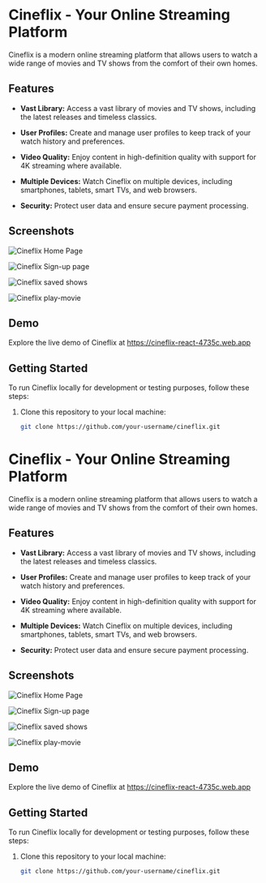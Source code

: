 # Cineflix - Your Online Streaming Platform

Cineflix is a modern online streaming platform that allows users to watch a wide range of movies and TV shows from the comfort of their own homes.

## Features

- **Vast Library:** Access a vast library of movies and TV shows, including the latest releases and timeless classics.

- **User Profiles:** Create and manage user profiles to keep track of your watch history and preferences.

- **Video Quality:** Enjoy content in high-definition quality with support for 4K streaming where available.

- **Multiple Devices:** Watch Cineflix on multiple devices, including smartphones, tablets, smart TVs, and web browsers.

- **Security:** Protect user data and ensure secure payment processing.

## Screenshots

![Cineflix Home Page](![image](https://github.com/Abhijit-4x/cineflix/assets/95029736/4ed67c4a-512f-4f06-b483-ad49c8b32cbb))

![Cineflix Sign-up page](![image](https://github.com/Abhijit-4x/cineflix/assets/95029736/11eb8b9b-03b7-4923-a1c4-ab942718106f))

![Cineflix  saved shows ](![image](https://github.com/Abhijit-4x/cineflix/assets/95029736/8c71a0d2-790a-48ae-b6fa-c0cc502894b0))

![Cineflix play-movie](![image](https://github.com/Abhijit-4x/cineflix/assets/95029736/ad2e2661-d9e3-4f1b-8656-126f54c5ecc7))


## Demo

Explore the live demo of Cineflix at https://cineflix-react-4735c.web.app
## Getting Started

To run Cineflix locally for development or testing purposes, follow these steps:

1. Clone this repository to your local machine:

   ```bash
   git clone https://github.com/your-username/cineflix.git
   ```
   
# Cineflix - Your Online Streaming Platform

Cineflix is a modern online streaming platform that allows users to watch a wide range of movies and TV shows from the comfort of their own homes.

## Features

- **Vast Library:** Access a vast library of movies and TV shows, including the latest releases and timeless classics.

- **User Profiles:** Create and manage user profiles to keep track of your watch history and preferences.

- **Video Quality:** Enjoy content in high-definition quality with support for 4K streaming where available.

- **Multiple Devices:** Watch Cineflix on multiple devices, including smartphones, tablets, smart TVs, and web browsers.

- **Security:** Protect user data and ensure secure payment processing.

## Screenshots

![Cineflix Home Page](![image](https://github.com/Abhijit-4x/cineflix/assets/95029736/4ed67c4a-512f-4f06-b483-ad49c8b32cbb))

![Cineflix Sign-up page](![image](https://github.com/Abhijit-4x/cineflix/assets/95029736/11eb8b9b-03b7-4923-a1c4-ab942718106f))

![Cineflix  saved shows ](![image](https://github.com/Abhijit-4x/cineflix/assets/95029736/8c71a0d2-790a-48ae-b6fa-c0cc502894b0))

![Cineflix play-movie](![image](https://github.com/Abhijit-4x/cineflix/assets/95029736/ad2e2661-d9e3-4f1b-8656-126f54c5ecc7))


## Demo

Explore the live demo of Cineflix at https://cineflix-react-4735c.web.app
## Getting Started

To run Cineflix locally for development or testing purposes, follow these steps:

1. Clone this repository to your local machine:

   ```bash
   git clone https://github.com/your-username/cineflix.git
   ```
   
